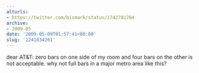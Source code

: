 ```yaml
---
alturls:
- https://twitter.com/bismark/status/1742781764
archive:
- 2009-05
date: '2009-05-09T01:57:41+00:00'
slug: '1241834261'
---
```


dear AT&T: zero bars on one side of my room and four bars on the other is not acceptable. why not full bars in a major metro area like this?

